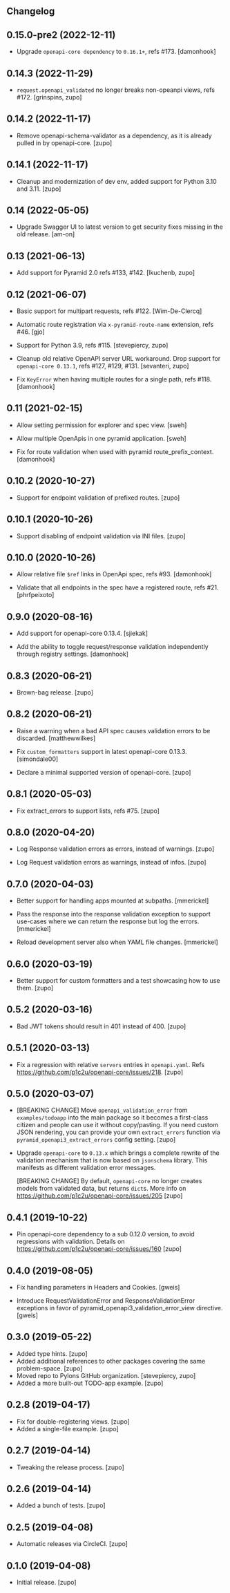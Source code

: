 ## Changelog


0.15.0-pre2 (2022-12-11)
------------------------

* Upgrade `openapi-core dependency` to `0.16.1+`, refs #173.
  [damonhook]


0.14.3 (2022-11-29)
-------------------

* `request.openapi_validated` no longer breaks non-opeanpi views, refs #172.
  [grinspins, zupo]


0.14.2 (2022-11-17)
-------------------

* Remove openapi-schema-validator as a dependency, as it is already pulled in
  by openapi-core.
  [zupo]


0.14.1 (2022-11-17)
-------------------

* Cleanup and modernization of dev env, added support for Python 3.10 and 3.11.
  [zupo]


0.14 (2022-05-05)
-----------------

* Upgrade Swagger UI to latest version to get security fixes missing in
  the old release.
  [am-on]


0.13 (2021-06-13)
-----------------

* Add support for Pyramid 2.0 refs #133, #142.
  [lkuchenb, zupo]


0.12 (2021-06-07)
-----------------

* Basic support for multipart requests, refs #122.
  [Wim-De-Clercq]

* Automatic route registration via `x-pyramid-route-name` extension, refs #46.
  [gjo]

* Support for Python 3.9, refs #115.
  [stevepiercy, zupo]

* Cleanup old relative OpenAPI server URL workaround. Drop support for
  `openapi-core 0.13.1`, refs #127, #129, #131.
  [sevanteri, zupo]

* Fix `KeyError` when having multiple routes for a single path, refs #118.
  [damonhook]


0.11 (2021-02-15)
-----------------

* Allow setting permission for explorer and spec view.
  [sweh]

* Allow multiple OpenApis in one pyramid application.
  [sweh]

* Fix for route validation when used with pyramid route_prefix_context.
  [damonhook]


0.10.2 (2020-10-27)
------------------

* Support for endpoint validation of prefixed routes.
  [zupo]


0.10.1 (2020-10-26)
------------------

* Support disabling of endpoint validation via INI files.
  [zupo]


0.10.0 (2020-10-26)
------------------

* Allow relative file `$ref` links in OpenApi spec, refs #93.
  [damonhook]

* Validate that all endpoints in the spec have a registered route, refs #21.
  [phrfpeixoto]


0.9.0 (2020-08-16)
------------------

* Add support for openapi-core 0.13.4.
  [sjiekak]

* Add the ability to toggle request/response validation independently through
  registry settings.
  [damonhook]


0.8.3 (2020-06-21)
------------------

* Brown-bag release.
  [zupo]


0.8.2 (2020-06-21)
------------------

* Raise a warning when a bad API spec causes validation errors to be discarded.
  [matthewwilkes]

* Fix `custom_formatters` support in latest openapi-core 0.13.3.
  [simondale00]

* Declare a minimal supported version of openapi-core.
  [zupo]


0.8.1 (2020-05-03)
------------------

* Fix extract_errors to support lists, refs #75.
  [zupo]


0.8.0 (2020-04-20)
------------------

* Log Response validation errors as errors, instead of warnings.
  [zupo]

* Log Request validation errors as warnings, instead of infos.
  [zupo]


0.7.0 (2020-04-03)
------------------

* Better support for handling apps mounted at subpaths.
  [mmerickel]

* Pass the response into the response validation exception to support use-cases
  where we can return the response but log the errors.
  [mmerickel]

* Reload development server also when YAML file changes.
  [mmerickel]


0.6.0 (2020-03-19)
------------------

* Better support for custom formatters and a test showcasing how to use them.
  [zupo]


0.5.2 (2020-03-16)
------------------

* Bad JWT tokens should result in 401 instead of 400.
  [zupo]


0.5.1 (2020-03-13)
------------------

* Fix a regression with relative `servers` entries in `openapi.yaml`.
  Refs https://github.com/p1c2u/openapi-core/issues/218.
  [zupo]


0.5.0 (2020-03-07)
------------------

* [BREAKING CHANGE] Move `openapi_validation_error` from `examples/todoapp`
  into the main package so it becomes a first-class citizen and people can use
  it without copy/pasting. If you need custom JSON rendering, you can provide
  your own `extract_errors` function via `pyramid_openapi3_extract_errors`
  config setting.
  [zupo]

* Upgrade `openapi-core` to `0.13.x` which brings a complete rewrite of the
  validation mechanism that is now based on `jsonschema` library. This
  manifests as different validation error messages.

  [BREAKING CHANGE] By default, `openapi-core` no longer creates models
  from validated data, but returns `dict`s. More info on
  https://github.com/p1c2u/openapi-core/issues/205
  [zupo]


0.4.1 (2019-10-22)
------------------

* Pin openapi-core dependency to a sub 0.12.0 version, to avoid
  regressions with validation. Details on
  https://github.com/p1c2u/openapi-core/issues/160
  [zupo]


0.4.0 (2019-08-05)
------------------

* Fix handling parameters in Headers and Cookies. [gweis]

* Introduce RequestValidationError and ResponseValidationError exceptions
  in favor of pyramid_openapi3_validation_error_view directive.
  [gweis]


0.3.0 (2019-05-22)
------------------

* Added type hints. [zupo]
* Added additional references to other packages covering the same problem-space. [zupo]
* Moved repo to Pylons GitHub organization. [stevepiercy, zupo]
* Added a more built-out TODO-app example. [zupo]


0.2.8 (2019-04-17)
------------------

* Fix for double-registering views. [zupo]
* Added a single-file example. [zupo]


0.2.7 (2019-04-14)
------------------

* Tweaking the release process. [zupo]


0.2.6 (2019-04-14)
------------------

* Added a bunch of tests. [zupo]


0.2.5 (2019-04-08)
------------------

* Automatic releases via CircleCI. [zupo]


0.1.0 (2019-04-08)
------------------

* Initial release. [zupo]
